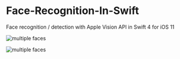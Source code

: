 # Face-Recognition-In-Swift
Face recognition / detection with Apple Vision API in Swift 4 for iOS 11

![multiple faces](http://i.imgur.com/pT7Kskd.png)

![multiple faces](http://i.imgur.com/ZUS8mXb.png)
